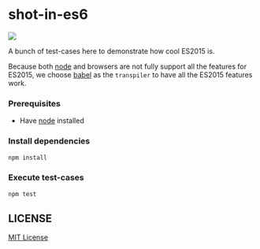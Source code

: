 # shot-in-es6
![][travis-url]

A bunch of test-cases here to demonstrate how cool ES2015 is.

Because both [node](https://nodejs.org/en/) and browsers are not fully support all the features for ES2015, we choose [babel](http://babeljs.io/) as the `transpiler` to have all the ES2015 features work.

### Prerequisites ###

- Have [node](http://nodejs.org/) installed

### Install dependencies ###

```bash
npm install
```

### Execute test-cases ###

```bash
npm test
```

## LICENSE ##

[MIT License](https://raw.githubusercontent.com/leftstick/shot-in-es6/master/LICENSE)

[travis-url]:https://api.travis-ci.org/leftstick/shot-in-es6.svg?branch=master
